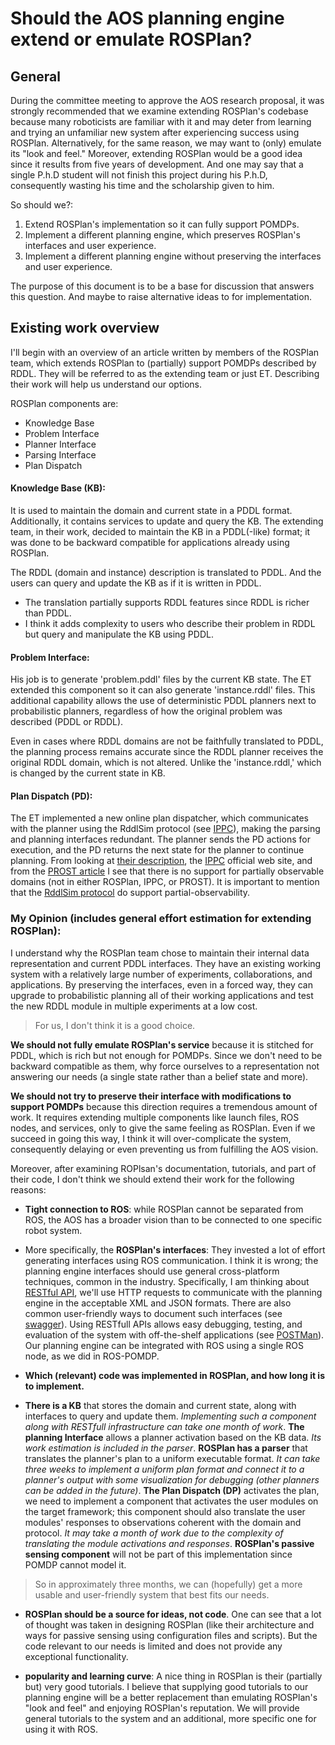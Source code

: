 

# Should the AOS planning engine extend or emulate ROSPlan? 
## General 
During the committee meeting to approve the AOS research proposal, it was strongly recommended that we examine extending ROSPlan's codebase because many roboticists are familiar with it and may deter from learning and trying an unfamiliar new system after experiencing success using ROSPlan. Alternatively, for the same reason, we may want to (only) emulate its "look and feel." Moreover, extending ROSPlan would be a good idea since it results from five years of development. And one may say that a single P.h.D student will not finish this project during his P.h.D, consequently wasting his time and the scholarship given to him.

So should we?:
1. Extend ROSPlan's implementation so it can fully support POMDPs.
2. Implement a different planning engine, which preserves ROSPlan's interfaces and user experience.
3. Implement a different planning engine without preserving the interfaces and user experience.

The purpose of this document is to be a base for discussion that answers this question. And maybe to raise alternative ideas to for implementation.

## Existing work overview 
I'll begin with an overview of an article written by members of the ROSPlan team, which extends ROSPlan to (partially) support POMDPs described by RDDL.
They will be referred to as the extending team or just ET.
Describing their work will help us understand our options.

ROSPlan components are:
- Knowledge Base 
- Problem Interface
- Planner Interface  
- Parsing Interface 
- Plan Dispatch 


#### Knowledge Base (KB):
It is used to maintain the domain and current state in a PDDL format. Additionally, it contains services to update and query the KB. 
The extending team, in their work, decided to maintain the KB in a PDDL(-like) format; it was done to be backward compatible for applications already using ROSPlan. 

The RDDL (domain and instance) description is translated to PDDL. And the users can query and update the KB as if it is written in PDDL.
* The translation partially supports RDDL features since RDDL is richer than PDDL.
* I think it adds complexity to users who describe their problem in RDDL but query and manipulate the KB using PDDL.

#### Problem Interface:
His job is to generate 'problem.pddl' files by the current KB state. The ET extended this component so it can also generate 'instance.rddl' files. This additional capability allows the use of deterministic PDDL planners next to probabilistic planners, regardless of how the original problem was described (PDDL or RDDL). 

Even in cases where RDDL domains are not be faithfully translated to PDDL, the planning process remains accurate since the RDDL planner receives the original RDDL domain, which is not altered. Unlike the 'instance.rddl,' which is changed by the current state in KB.

#### Plan Dispatch (PD):
The ET implemented a new online plan dispatcher, which communicates with the planner using the RddlSim protocol (see [IPPC](https://ipc2018-probabilistic.bitbucket.io/#)), making the parsing and planning interfaces redundant. The planner sends the PD actions for execution, and the PD returns the next state for the planner to continue planning. From looking at [their description](http://kcl-planning.github.io/ROSPlan//tutorials/tutorial_12), the [IPPC](https://ipc2018-probabilistic.bitbucket.io/#) official web site, and from the [PROST article](https://ojs.aaai.org/index.php/ICAPS/article/download/13518/13367)  I see that there is no support for partially observable domains (not in either ROSPlan, IPPC, or PROST).
It is important to mention that the [RddlSim protocol](https://github.com/ssanner/rddlsim/blob/master/PROTOCOL.txt) do support partial-observability.

### My Opinion (includes general effort estimation for extending ROSPlan):

I understand why the ROSPlan team chose to maintain their internal data representation and current PDDL interfaces. They have an existing working system with a relatively large number of experiments, collaborations, and applications. By preserving the interfaces, even in a forced way, they can upgrade to probabilistic planning all of their working applications and test the new RDDL module in multiple experiments at a low cost. 
> For us, I don't think it is a good choice.

**We should not fully emulate ROSPlan's service** because it is stitched for PDDL, which is rich but not enough for POMDPs. Since we don't need to be backward compatible as them, why force ourselves to a representation not answering our needs (a single state rather than a belief state and more).

**We should not try to preserve their interface with modifications to support POMDPs** because this direction requires a tremendous amount of work. It requires extending multiple components like launch files, ROS nodes, and services, only to give the same feeling as ROSPlan. Even if we succeed in going this way, I think it will over-complicate the system, consequently delaying or even preventing us from fulfilling the AOS vision.

Moreover, after examining ROPlsan's documentation, tutorials, and part of their code, I don't think we should extend their work for the following reasons:
- **Tight connection to ROS**: while ROSPlan cannot be separated from ROS, the AOS has a broader vision than to be connected to one specific robot system.
- More specifically, the **ROSPlan's interfaces**: They invested a lot of effort generating interfaces using ROS communication. I think it is wrong; the planning engine interfaces should use general cross-platform techniques, common in the industry. Specifically, I am thinking about [RESTful API](https://restfulapi.net/), we'll use HTTP requests to communicate with the planning engine in the acceptable XML and JSON formats. There are also common user-friendly ways to document such interfaces (see [swagger](https://swagger.io/docs/specification/about/)). Using RESTfull APIs allows easy debugging, testing, and evaluation of the system with off-the-shelf applications (see [POSTMan](https://www.postman.com/)). Our planning engine can be integrated with ROS using a single ROS node, as we did in ROS-POMDP. 

- **Which (relevant) code was implemented in ROSPlan, and how long it is to implement.**  
- **There is a KB** that stores the domain and current state, along with interfaces to query and update them. _Implementing such a component along with RESTfull infrastructure can take one month of work_.
**The planning Interface** allows a planner activation based on the KB data. _Its work estimation is included in the parser_.
**ROSPlan has a parser** that translates the planner's plan to a uniform executable format. _It can take three weeks to implement a uniform plan format and connect it to a planner's output with some visualization for debugging (other planners can be added in the future)_.
**The Plan Dispatch (DP)** activates the plan, we need to implement a component that activates the user modules on the target framework; this component should also translate the user modules' responses to observations coherent with the domain and protocol. _It may take a month of work due to the complexity of translating the module activations and responses_.
**ROSPlan's passive sensing component** will not be part of this implementation since POMDP cannot model it.

> So in approximately three months, we can (hopefully) get a more usable and user-friendly system that best fits our needs. 

- **ROSPlan should be a source for ideas, not code**. One can see that a lot of thought was taken in designing ROSPlan (like their architecture and ways for passive sensing using configuration files and scripts). But the code relevant to our needs is limited and does not provide any exceptional functionality. 

- **popularity and learning curve**: A nice thing in ROSPlan is their (partially but) very good tutorials. I believe that supplying good tutorials to our planning engine will be a better replacement than emulating ROSPlan's "look and feel" and enjoying ROSPlan's reputation.
We will provide general tutorials to the system and an additional, more specific one for using it with ROS. 


